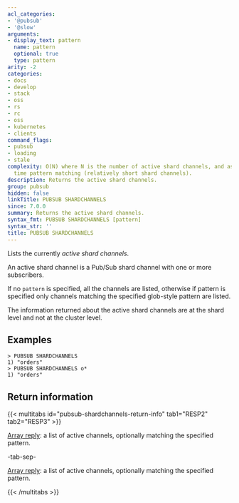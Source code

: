 ```yaml
---
acl_categories:
- '@pubsub'
- '@slow'
arguments:
- display_text: pattern
  name: pattern
  optional: true
  type: pattern
arity: -2
categories:
- docs
- develop
- stack
- oss
- rs
- rc
- oss
- kubernetes
- clients
command_flags:
- pubsub
- loading
- stale
complexity: O(N) where N is the number of active shard channels, and assuming constant
  time pattern matching (relatively short shard channels).
description: Returns the active shard channels.
group: pubsub
hidden: false
linkTitle: PUBSUB SHARDCHANNELS
since: 7.0.0
summary: Returns the active shard channels.
syntax_fmt: PUBSUB SHARDCHANNELS [pattern]
syntax_str: ''
title: PUBSUB SHARDCHANNELS
---
```

Lists the currently *active shard channels*.

An active shard channel is a Pub/Sub shard channel with one or more subscribers.

If no `pattern` is specified, all the channels are listed, otherwise if pattern is specified only channels matching the specified glob-style pattern are listed.

The information returned about the active shard channels are at the shard level and not at the cluster level.

## Examples

```
> PUBSUB SHARDCHANNELS
1) "orders"
> PUBSUB SHARDCHANNELS o*
1) "orders"
```

## Return information

{{< multitabs id="pubsub-shardchannels-return-info" 
    tab1="RESP2" 
    tab2="RESP3" >}}

[Array reply](../../develop/reference/protocol-spec#arrays): a list of active channels, optionally matching the specified pattern.

-tab-sep-

[Array reply](../../develop/reference/protocol-spec#arrays): a list of active channels, optionally matching the specified pattern.

{{< /multitabs >}}
